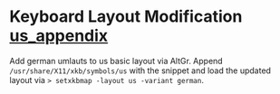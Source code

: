 # Keyboard Layout Modification [us_appendix](us_appendix)

Add german umlauts to us basic layout via AltGr. Append `/usr/share/X11/xkb/symbols/us` with the snippet and load the updated layout via `> setxkbmap -layout us -variant german`. 
